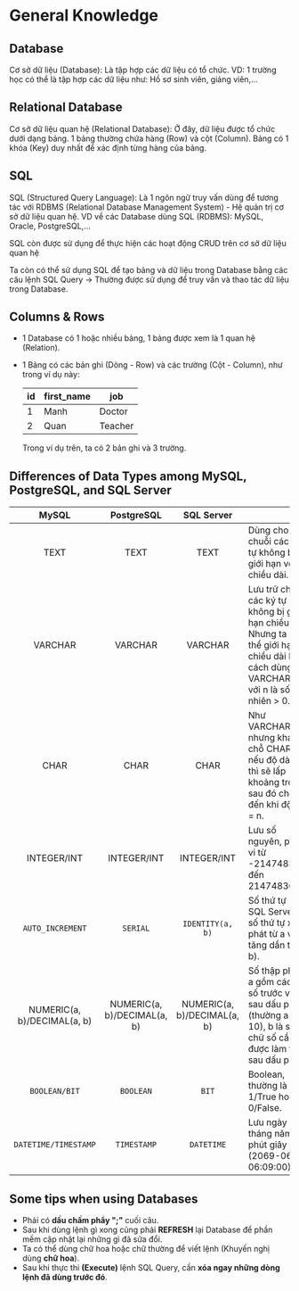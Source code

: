 # General Knowledge
## Database
Cơ sở dữ liệu (Database): Là tập hợp các dữ liệu có tổ chức. VD: 1 trường học có thể là tập hợp các dữ liệu như: Hồ sơ sinh viên, giảng viên,...
## Relational Database
Cơ sở dữ liệu quan hệ (Relational Database): Ở đây, dữ liệu được tổ chức dưới dạng bảng. 1 bảng thường chứa hàng (Row) và cột (Column). Bảng có 1 khóa (Key) duy nhất để xác định từng hàng của bảng.
## SQL
SQL (Structured Query Language): Là 1 ngôn ngữ truy vấn dùng để tương tác với RDBMS (Relational Database Management System) - Hệ quản trị cơ sở dữ liệu quan hệ. VD về các Database dùng SQL (RDBMS): MySQL, Oracle, PostgreSQL,...

SQL còn được sử dụng để thực hiện các hoạt động CRUD trên cơ sở dữ liệu quan hệ

Ta còn có thể sử dụng SQL để tạo bảng và dữ liệu trong Database bằng các câu lệnh SQL Query -> Thường được sử dụng để truy vấn và thao tác dữ liệu trong Database.
## Columns & Rows
* 1 Database có 1 hoặc nhiều bảng, 1 bảng được xem là 1 quan hệ (Relation).
* 1 Bảng có các bản ghi (Dòng - Row) và các trường (Cột - Column), như trong ví dụ này:
  
  | id | first_name | job |
  |--|--|--|
  | 1 | Manh | Doctor |
  | 2 | Quan | Teacher |
  
  Trong ví dụ trên, ta có 2 bản ghi và 3 trường.
## Differences of Data Types among MySQL, PostgreSQL, and SQL Server
| MySQL | PostgreSQL | SQL Server |   |
|:---:|:---:|:---:|---|
|TEXT|TEXT|TEXT|Dùng cho một chuỗi các ký tự không bị giới hạn về chiều dài.|
|VARCHAR|VARCHAR|VARCHAR|Lưu trữ chuỗi các ký tự không bị giới hạn chiều dài. Nhưng ta có thể giới hạn chiều dài bằng cách dùng VARCHAR(n) với n là số tự nhiên > 0.|
|CHAR|CHAR|CHAR|Như VARCHAR, nhưng khác ở chỗ CHAR(n), nếu độ dài < n thì sẽ lấp khoảng trống sau đó cho đến khi độ dài = n.|
|INTEGER/INT|INTEGER/INT|INTEGER/INT|Lưu số nguyên, phạm vi từ -2147483648 đến 2147483647.|
|`AUTO_INCREMENT`|`SERIAL`|`IDENTITY(a, b)`|Số thứ tự (Ở SQL Server thì số thứ tự xuất phát từ a và tăng dần theo b).|
|NUMERIC(a, b)/DECIMAL(a, b)|NUMERIC(a, b)/DECIMAL(a, b)|NUMERIC(a, b)/DECIMAL(a, b)|Số thập phân, a gồm các chữ số trước và sau dấu phẩy (thường a = 10), b là số chữ số cần được làm tròn sau dấu phẩy.|
|`BOOLEAN/BIT`|`BOOLEAN`|`BIT`|Boolean, thường là 1/True hoặc 0/False.|
|`DATETIME/TIMESTAMP`|`TIMESTAMP`|`DATETIME`|Lưu ngày tháng năm, giờ phút giây (2069-06-09 06:09:00).|

## Some tips when using Databases
* Phải có **dấu chấm phẩy ";"** cuối câu.
 * Sau khi dùng lệnh gì xong cũng phải **REFRESH** lại Database để phần mềm cập nhật lại những gì đã sửa đổi.
 * Ta có thể dùng chữ hoa hoặc chữ thường để viết lệnh (Khuyến nghị dùng **chữ hoa**).
 * Sau khi thực thi **(Execute)** lệnh SQL Query, cần **xóa ngay những dòng lệnh đã dùng trước đó**.
